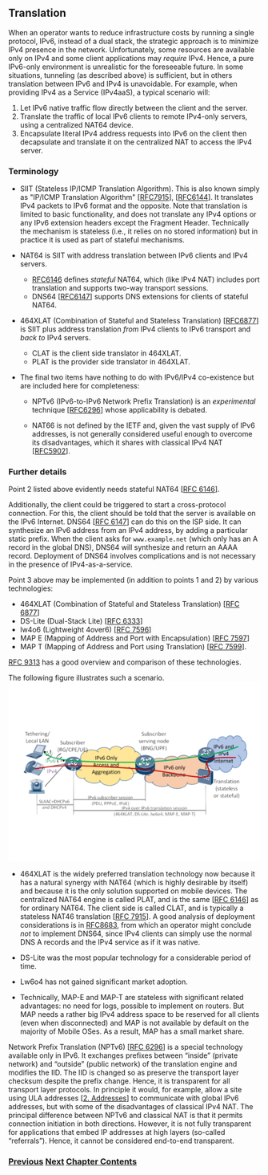 ## Translation

When an operator wants to reduce infrastructure costs by running a single protocol, IPv6, instead of a dual stack, the strategic approach is to minimize IPv4 presence in the network. Unfortunately, some resources are available only on IPv4 and some client applications may *require* IPv4. Hence, a pure IPv6-only
environment is unrealistic for the foreseeable future. In some situations, tunneling (as described above) is sufficient, but in others translation between IPv6 and IPv4 is unavoidable. For example, when providing IPv4 as a Service (IPv4aaS), a typical scenario will:

1. Let IPv6 native traffic flow directly between the client and the server.
2. Translate the traffic of local IPv6 clients to remote IPv4-only servers, using a centralized NAT64 device.
3. Encapsulate literal IPv4 address requests into IPv6 on the client then decapsulate and translate it on the centralized NAT to access the IPv4 server.

### Terminology

- SIIT (Stateless IP/ICMP Translation Algorithm). This is also known simply as "IP/ICMP Translation Algorithm" \[[RFC7915](https://www.rfc-editor.org/info/rfc7915)], \[[RFC6144](https://www.rfc-editor.org/info/rfc6144)]. It translates IPv4 packets to IPv6 format and the opposite. Note that translation is limited to basic functionality, and does not translate any IPv4 options or any IPv6 extension headers except the Fragment Header. Technically the mechanism is stateless (i.e., it relies on no stored information) but in practice it is used as part of stateful mechanisms.

- NAT64 is SIIT with address translation between IPv6 clients and IPv4 servers.
    - [RFC6146](https://www.rfc-editor.org/info/rfc6146) defines *stateful* NAT64, which (like IPv4 NAT) includes port translation and supports two-way transport sessions.
    - DNS64 \[[RFC6147](https://www.rfc-editor.org/info/rfc6147)] supports DNS extensions for clients of stateful NAT64.

- 464XLAT (Combination of Stateful and Stateless Translation) \[[RFC6877](https://www.rfc-editor.org/info/rfc6877)] is SIIT plus address translation *from* IPv4 clients to IPv6 transport and *back to* IPv4 servers.
    - CLAT is the client side translator in 464XLAT.
    - PLAT is the provider side translator in 464XLAT.

- The final two items have nothing to do with IPv6/IPv4 co-existence but are included here for completeness:

    - NPTv6 (IPv6-to-IPv6 Network Prefix Translation) is an *experimental* technique \[[RFC6296](https://www.rfc-editor.org/info/rfc6296)] whose applicability is debated.

    - NAT66 is not defined by the IETF and, given the vast supply of IPv6 addresses, is not generally considered useful enough to overcome its disadvantages, which it shares with classical IPv4 NAT \[[RFC5902](https://www.rfc-editor.org/info/rfc5902)].

### Further details

Point 2 listed above evidently needs stateful NAT64 \[[RFC 6146](https://www.rfc-editor.org/info/rfc6146)]. 

Additionally, the client could be triggered to start a cross-protocol connection. For this, the client should be told that the server is available on the IPv6 Internet. DNS64 \[[RFC 6147](https://www.rfc-editor.org/info/rfc6147)] can do this on the ISP side. It can synthesize an IPv6 address from an IPv4 address, by adding a particular static prefix. When the client asks for ```www.example.net``` (which only has an A record in the global DNS), DNS64 will synthesize and return an AAAA record. Deployment of DNS64 involves complications and is not necessary in the presence of IPv4-as-a-service.

Point 3 above may be implemented (in addition to points 1 and 2) by various technologies:

- 464XLAT (Combination of Stateful and Stateless Translation) \[[RFC 6877](https://www.rfc-editor.org/info/rfc6877)]
- DS-Lite (Dual-Stack Lite) \[[RFC 6333](https://www.rfc-editor.org/info/rfc6333)]
- lw4o6 (Lightweight 4over6) \[[RFC 7596](https://www.rfc-editor.org/info/rfc7596)]
- MAP E (Mapping of Address and Port with Encapsulation) \[[RFC 7597](https://www.rfc-editor.org/info/rfc7597)]
- MAP T (Mapping of Address and Port using Translation) \[[RFC 7599](https://www.rfc-editor.org/info/rfc7599)].

[RFC 9313](https://www.rfc-editor.org/info/rfc9313) has a good overview and comparison of these technologies.

The following figure illustrates such a scenario.
<img src="./vasilenko-IPv4aaS.svg" alt="User devices connected to Internet via IPv6 infrastructure" width="auto" height="auto"/>

- 464XLAT is the widely preferred translation technology now because it has a natural synergy with NAT64 (which is highly desirable by itself) and because it is the only solution supported on mobile devices. The centralized NAT64 engine is called PLAT, and is the same \[[RFC 6146](https://www.rfc-editor.org/info/rfc6146)] as for ordinary NAT64. The client side is called CLAT, and is typically a stateless NAT46 translation \[[RFC 7915](https://www.rfc-editor.org/info/rfc7915)]. A good analysis of deployment considerations is in [RFC8683](https://www.rfc-editor.org/info/rfc8683), from which an operator might conclude *not* to implement DNS64, since IPv4 clients can simply use the normal DNS A records and the IPv4 service as if it was native.

- DS-Lite was the most popular technology for a considerable period of time.

- Lw6o4 has not gained significant market adoption.

- Technically, MAP-E and MAP-T are stateless with significant related advantages: no need for logs, possible to implement on routers. But MAP needs a rather big IPv4 address space to be reserved for all clients (even when disconnected) and MAP is not available by default on the majority of Mobile OSes. As a result, MAP has a small market share.

Network Prefix Translation (NPTv6) \[[RFC 6296](https://www.rfc-editor.org/info/rfc6296)] is a special technology available only in IPv6. It exchanges prefixes between “inside” (private network) and “outside” (public network) of the translation engine and modifies the IID. The IID is changed so as preserve the transport layer checksum despite the prefix change. Hence, it is transparent for all transport layer protocols. In principle it would, for example, allow a site using ULA addresses \[[2. Addresses](../2.%20IPv6%20Basic%20Technology/Addresses.md)] to communicate with global IPv6 addresses, but with some of the disadvantages of classical IPv4 NAT. The principal difference between NPTv6 and classical NAT is that it permits connection initiation in both directions. However, it is not fully transparent for applications that embed IP addresses at high layers (so-called “referrals”). Hence, it cannot be considered end-to-end transparent.



<!-- Link lines generated automatically; do not delete -->
### [<ins>Previous</ins>](Tunnels.md) [<ins>Next</ins>](Obsolete%20techniques.md) [<ins>Chapter Contents</ins>](3.%20Coexistence%20with%20Legacy%20IPv4.md)
